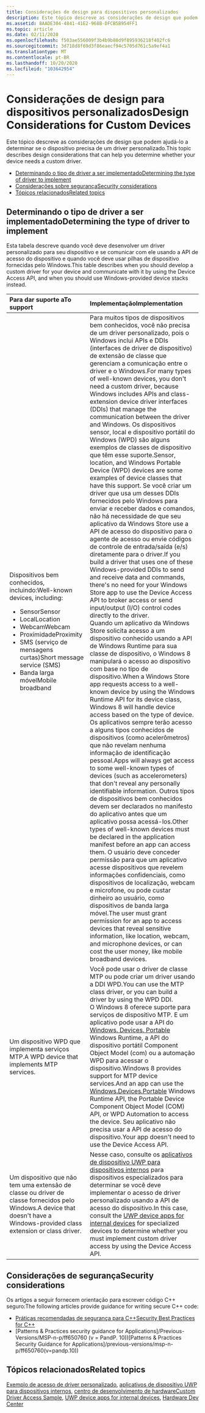 ```yaml
---
title: Considerações de design para dispositivos personalizados
description: Este tópico descreve as considerações de design que podem ajudá-lo a determinar se o dispositivo precisa de um driver personalizado.
ms.assetid: 8AADE304-4841-41E2-968B-DFCB5B954FF1
ms.topic: article
ms.date: 02/11/2020
ms.openlocfilehash: f503ae556009f3b4b9b88d9f895936218f402fc6
ms.sourcegitcommit: 3d718d8f69d3f86eaecf94c5705d761c5a9ef4a1
ms.translationtype: MT
ms.contentlocale: pt-BR
ms.lasthandoff: 10/20/2020
ms.locfileid: "103642954"
---
```

# <a name="design-considerations-for-custom-devices"></a><span data-ttu-id="0b538-103">Considerações de design para dispositivos personalizados</span><span class="sxs-lookup"><span data-stu-id="0b538-103">Design Considerations for Custom Devices</span></span>

<span data-ttu-id="0b538-104">Este tópico descreve as considerações de design que podem ajudá-lo a determinar se o dispositivo precisa de um driver personalizado.</span><span class="sxs-lookup"><span data-stu-id="0b538-104">This topic describes design considerations that can help you determine whether your device needs a custom driver.</span></span>

- [<span data-ttu-id="0b538-105">Determinando o tipo de driver a ser implementado</span><span class="sxs-lookup"><span data-stu-id="0b538-105">Determining the type of driver to implement</span></span>](#determining-the-type-of-driver-to-implement)
- [<span data-ttu-id="0b538-106">Considerações sobre segurança</span><span class="sxs-lookup"><span data-stu-id="0b538-106">Security considerations</span></span>](#security-considerations)
- [<span data-ttu-id="0b538-107">Tópicos relacionados</span><span class="sxs-lookup"><span data-stu-id="0b538-107">Related topics</span></span>](#related-topics)

## <a name="determining-the-type-of-driver-to-implement"></a><span data-ttu-id="0b538-108">Determinando o tipo de driver a ser implementado</span><span class="sxs-lookup"><span data-stu-id="0b538-108">Determining the type of driver to implement</span></span>

<span data-ttu-id="0b538-109">Esta tabela descreve quando você deve desenvolver um driver personalizado para seu dispositivo e se comunicar com ele usando a API de acesso do dispositivo e quando você deve usar pilhas de dispositivo fornecidas pelo Windows.</span><span class="sxs-lookup"><span data-stu-id="0b538-109">This table describes when you should develop a custom driver for your device and communicate with it by using the Device Access API, and when you should use Windows-provided device stacks instead.</span></span>

| <span data-ttu-id="0b538-110">Para dar suporte a</span><span class="sxs-lookup"><span data-stu-id="0b538-110">To support</span></span> | <span data-ttu-id="0b538-111">Implementação</span><span class="sxs-lookup"><span data-stu-id="0b538-111">Implementation</span></span> |
|:---|:---|
| <span data-ttu-id="0b538-112">Dispositivos bem conhecidos, incluindo:</span><span class="sxs-lookup"><span data-stu-id="0b538-112">Well-known devices, including:</span></span> <ul><li><span data-ttu-id="0b538-113">Sensor</span><span class="sxs-lookup"><span data-stu-id="0b538-113">Sensor</span></span></li><li><span data-ttu-id="0b538-114">Local</span><span class="sxs-lookup"><span data-stu-id="0b538-114">Location</span></span></li><li><span data-ttu-id="0b538-115">Webcam</span><span class="sxs-lookup"><span data-stu-id="0b538-115">Webcam</span></span></li><li><span data-ttu-id="0b538-116">Proximidade</span><span class="sxs-lookup"><span data-stu-id="0b538-116">Proximity</span></span></li><li><span data-ttu-id="0b538-117">SMS (serviço de mensagens curtas)</span><span class="sxs-lookup"><span data-stu-id="0b538-117">Short message service (SMS)</span></span></li><li><span data-ttu-id="0b538-118">Banda larga móvel</span><span class="sxs-lookup"><span data-stu-id="0b538-118">Mobile broadband</span></span></li></ul><br/> | <span data-ttu-id="0b538-119">Para muitos tipos de dispositivos bem conhecidos, você não precisa de um driver personalizado, pois o Windows inclui APIs e DDIs (interfaces de driver de dispositivo) de extensão de classe que gerenciam a comunicação entre o driver e o Windows.</span><span class="sxs-lookup"><span data-stu-id="0b538-119">For many types of well-known devices, you don't need a custom driver, because Windows includes APIs and class-extension device driver interfaces (DDIs) that manage the communication between the driver and Windows.</span></span> <span data-ttu-id="0b538-120">Os dispositivos sensor, local e dispositivo portátil do Windows (WPD) são alguns exemplos de classes de dispositivo que têm esse suporte.</span><span class="sxs-lookup"><span data-stu-id="0b538-120">Sensor, location, and Windows Portable Device (WPD) devices are some examples of device classes that have this support.</span></span> <span data-ttu-id="0b538-121">Se você criar um driver que usa um desses DDIs fornecidos pelo Windows para enviar e receber dados e comandos, não há necessidade de que seu aplicativo da Windows Store use a API de acesso do dispositivo para o agente de acesso ou envie códigos de controle de entrada/saída (e/s) diretamente para o driver.</span><span class="sxs-lookup"><span data-stu-id="0b538-121">If you build a driver that uses one of these Windows-provided DDIs to send and receive data and commands, there's no need for your Windows Store app to use the Device Access API to broker access or send input/output (I/O) control codes directly to the driver.</span></span> <br/> <span data-ttu-id="0b538-122">Quando um aplicativo da Windows Store solicita acesso a um dispositivo conhecido usando a API de Windows Runtime para sua classe de dispositivo, o Windows 8 manipulará o acesso ao dispositivo com base no tipo de dispositivo.</span><span class="sxs-lookup"><span data-stu-id="0b538-122">When a Windows Store app requests access to a well-known device by using the Windows Runtime API for its device class, Windows 8 will handle device access based on the type of device.</span></span> <span data-ttu-id="0b538-123">Os aplicativos sempre terão acesso a alguns tipos conhecidos de dispositivos (como acelerômetros) que não revelam nenhuma informação de identificação pessoal.</span><span class="sxs-lookup"><span data-stu-id="0b538-123">Apps will always get access to some well-known types of devices (such as accelerometers) that don't reveal any personally identifiable information.</span></span> <span data-ttu-id="0b538-124">Outros tipos de dispositivos bem conhecidos devem ser declarados no manifesto do aplicativo antes que um aplicativo possa acessá-los.</span><span class="sxs-lookup"><span data-stu-id="0b538-124">Other types of well-known devices must be declared in the application manifest before an app can access them.</span></span> <span data-ttu-id="0b538-125">O usuário deve conceder permissão para que um aplicativo acesse dispositivos que revelem informações confidenciais, como dispositivos de localização, webcam e microfone, ou pode custar dinheiro ao usuário, como dispositivos de banda larga móvel.</span><span class="sxs-lookup"><span data-stu-id="0b538-125">The user must grant permission for an app to access devices that reveal sensitive information, like location, webcam, and microphone devices, or can cost the user money, like mobile broadband devices.</span></span> <br/> |
| <span data-ttu-id="0b538-126">Um dispositivo WPD que implementa serviços MTP.</span><span class="sxs-lookup"><span data-stu-id="0b538-126">A WPD device that implements MTP services.</span></span><br/> | <span data-ttu-id="0b538-127">Você pode usar o driver de classe MTP ou pode criar um driver usando a DDI WPD.</span><span class="sxs-lookup"><span data-stu-id="0b538-127">You can use the MTP class driver, or you can build a driver by using the WPD DDI.</span></span><br/> <span data-ttu-id="0b538-128">O Windows 8 oferece suporte para serviços de dispositivo MTP. E um aplicativo pode usar a API do [Windows. Devices. Portable](/uwp/api/Windows.Devices.Portable) Windows Runtime, a API do dispositivo portátil Component Object Model (com) ou a automação WPD para acessar o dispositivo.</span><span class="sxs-lookup"><span data-stu-id="0b538-128">Windows 8 provides support for MTP device services.And an app can use the [Windows.Devices.Portable](/uwp/api/Windows.Devices.Portable) Windows Runtime API, the Portable Device Component Object Model (COM) API, or WPD Automation to access the device.</span></span> <span data-ttu-id="0b538-129">Seu aplicativo não precisa usar a API de acesso do dispositivo.</span><span class="sxs-lookup"><span data-stu-id="0b538-129">Your app doesn't need to use the Device Access API.</span></span><br/> |
| <span data-ttu-id="0b538-130">Um dispositivo que não tem uma extensão de classe ou driver de classe fornecidos pelo Windows.</span><span class="sxs-lookup"><span data-stu-id="0b538-130">A device that doesn't have a Windows-provided class extension or class driver.</span></span><br/>  | <span data-ttu-id="0b538-131">Nesse caso, consulte os [aplicativos de dispositivo UWP para dispositivos internos](/windows-hardware/drivers/devapps/uwp-device-apps-for-specialized-devices) para dispositivos especializados para determinar se você deve implementar o acesso de driver personalizado usando a API de acesso do dispositivo.</span><span class="sxs-lookup"><span data-stu-id="0b538-131">In this case, consult the [UWP device apps for internal devices](/windows-hardware/drivers/devapps/uwp-device-apps-for-specialized-devices) for specialized devices to determine whether you must implement custom driver access by using the Device Access API.</span></span><br/> |

## <a name="security-considerations"></a><span data-ttu-id="0b538-132">Considerações de segurança</span><span class="sxs-lookup"><span data-stu-id="0b538-132">Security considerations</span></span>

<span data-ttu-id="0b538-133">Os artigos a seguir fornecem orientação para escrever código C++ seguro:</span><span class="sxs-lookup"><span data-stu-id="0b538-133">The following articles provide guidance for writing secure C++ code:</span></span>

- [<span data-ttu-id="0b538-134">Práticas recomendadas de segurança para C++</span><span class="sxs-lookup"><span data-stu-id="0b538-134">Security Best Practices for C++</span></span>](/cpp/security/security-best-practices-for-cpp)
- <span data-ttu-id="0b538-135">[Patterns & Practices security guidance for Applications]/Previous-Versions/MSP-n-p/ff650760 (v = PandP. 10))</span><span class="sxs-lookup"><span data-stu-id="0b538-135">[Patterns & Practices Security Guidance for Applications]/previous-versions/msp-n-p/ff650760(v=pandp.10))</span></span>

## <a name="related-topics"></a><span data-ttu-id="0b538-136">Tópicos relacionados</span><span class="sxs-lookup"><span data-stu-id="0b538-136">Related topics</span></span>

<span data-ttu-id="0b538-137">[Exemplo de acesso de driver personalizado](https://github.com/microsoftarchive/msdn-code-gallery-microsoft/tree/411c271e537727d737a53fa2cbe99eaecac00cc0/Official%20Windows%20Platform%20Sample/Custom%20driver%20access%20sample), [aplicativos de dispositivo UWP para dispositivos internos](/windows-hardware/drivers/devapps/uwp-device-apps-for-specialized-devices), [centro de desenvolvimento de hardware](/windows-hardware/drivers/)</span><span class="sxs-lookup"><span data-stu-id="0b538-137">[Custom Driver Access Sample](https://github.com/microsoftarchive/msdn-code-gallery-microsoft/tree/411c271e537727d737a53fa2cbe99eaecac00cc0/Official%20Windows%20Platform%20Sample/Custom%20driver%20access%20sample), [UWP device apps for internal devices](/windows-hardware/drivers/devapps/uwp-device-apps-for-specialized-devices), [Hardware Dev Center](/windows-hardware/drivers/)</span></span>
